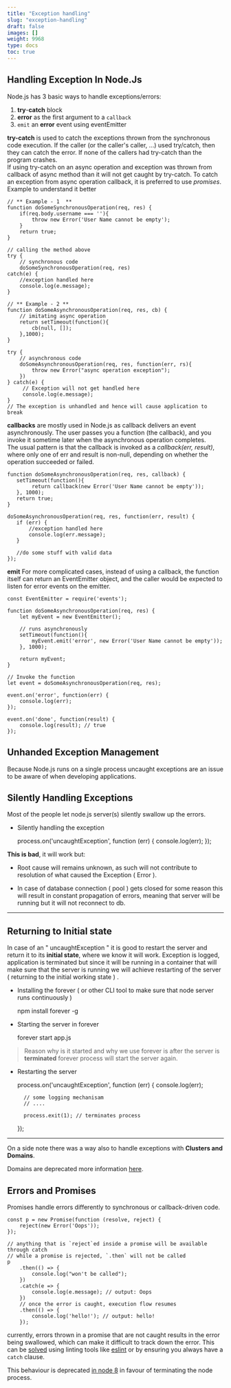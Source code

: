 ```yaml
---
title: "Exception handling"
slug: "exception-handling"
draft: false
images: []
weight: 9968
type: docs
toc: true
---
```


## Handling Exception In Node.Js
Node.js has 3 basic ways to handle exceptions/errors:

 1. **try**-**catch** block
 2. **error** as the first argument to a `callback`
 3. `emit` an **error** event using eventEmitter


**try-catch** is used to catch the exceptions thrown from the synchronous code execution. If the caller (or the caller's caller, ...) used try/catch, then they can catch the error. If none of the callers had try-catch than the program crashes.  
If using try-catch on an async operation and exception was thrown from callback of async method than it will not get caught by try-catch. To catch an exception from async operation callback, it is preferred to use *promises*.  
Example to understand it better

    // ** Example - 1  **
    function doSomeSynchronousOperation(req, res) {
        if(req.body.username === ''){
            throw new Error('User Name cannot be empty');
        }  
        return true;  
    }
    
    // calling the method above
    try {
        // synchronous code   
        doSomeSynchronousOperation(req, res)    
    catch(e) {
        //exception handled here   
        console.log(e.message);  
    } 
   
    // ** Example - 2 **
    function doSomeAsynchronousOperation(req, res, cb) {
        // imitating async operation
        return setTimeout(function(){
            cb(null, []);
        },1000);
    }
     
    try {
        // asynchronous code   
        doSomeAsynchronousOperation(req, res, function(err, rs){
            throw new Error("async operation exception");
        })   
    } catch(e) {
         // Exception will not get handled here
         console.log(e.message);  
    }
    // The exception is unhandled and hence will cause application to break


**callbacks** are mostly used in Node.js as callback delivers an event asynchronously. The user passes you a function (the callback), and you invoke it sometime later when the asynchronous operation completes.  
The usual pattern is that the callback is invoked as a *callback(err, result)*, where only one of err and result is non-null, depending on whether the operation succeeded or failed.

    function doSomeAsynchronousOperation(req, res, callback) {
       setTimeout(function(){
            return callback(new Error('User Name cannot be empty'));    
       }, 1000);  
       return true;
    }
  
    doSomeAsynchronousOperation(req, res, function(err, result) {
       if (err) {
           //exception handled here 
           console.log(err.message);
       }
       
       //do some stuff with valid data
    });

**emit** For more complicated cases, instead of using a callback, the function itself can return an EventEmitter object, and the caller would be expected to listen for error events on the emitter.

    const EventEmitter = require('events');
    
    function doSomeAsynchronousOperation(req, res) {
        let myEvent = new EventEmitter();
    
        // runs asynchronously
        setTimeout(function(){
            myEvent.emit('error', new Error('User Name cannot be empty'));
        }, 1000);
    
        return myEvent;
    }
    
    // Invoke the function
    let event = doSomeAsynchronousOperation(req, res);
    
    event.on('error', function(err) {
        console.log(err);
    });
    
    event.on('done', function(result) {
        console.log(result); // true
    });

## Unhanded Exception Management
Because Node.js runs on a single process uncaught exceptions are an issue to be aware of when developing applications.

## Silently Handling Exceptions ##

Most of the people let node.js server(s) silently swallow up the errors.

 - Silently handling the exception


    process.on('uncaughtException', function (err) {
      console.log(err);
    });

**This is bad**, it will work but:

 -    Root cause will remains unknown, as such will not contribute to resolution of what caused the Exception ( Error ).

 - In case of database connection ( pool ) gets closed for some reason this will result in constant propagation of errors, meaning that server will be running but it will not reconnect to db.


----------


## Returning to Initial state  ## 

In case of an " uncaughtException " it is good to restart the server and return it to its **initial state**, where we know it will work. Exception is logged, application is terminated but since it will be running in a container that will make sure that the server is running we will achieve restarting of the server ( returning to the initial working state ) .

- Installing the forever ( or other CLI tool to make sure that node server runs continuously )


    npm install forever -g

- Starting the server in forever


    forever start app.js

> Reason why is it started and why we use forever is after the server is
> **terminated** forever process will start the server again.

- Restarting the server


    process.on('uncaughtException', function (err) {
        console.log(err);
 
        // some logging mechanisam
        // ....        

        process.exit(1); // terminates process
    });


----------


On a side note there was a way also to handle exceptions with **Clusters and Domains**.

Domains are deprecated more information [here][1].




 


  [1]: https://nodejs.org/api/domain.html

## Errors and Promises
Promises handle errors differently to synchronous or callback-driven code.

    const p = new Promise(function (resolve, reject) {
        reject(new Error('Oops'));
    });
    
    // anything that is `reject`ed inside a promise will be available through catch
    // while a promise is rejected, `.then` will not be called
    p
        .then(() => {
            console.log("won't be called");
        })
        .catch(e => {
            console.log(e.message); // output: Oops
        })
        // once the error is caught, execution flow resumes
        .then(() => {
            console.log('hello!'); // output: hello!
        });

currently, errors thrown in a promise that are not caught results in the error being swallowed, which can make it difficult to track down the error. This can be [solved](https://www.npmjs.com/package/eslint-plugin-promise) using linting tools like [eslint](http://eslint.org/) or by ensuring you always have a `catch` clause.

This behaviour is deprecated [in node 8](https://nodejs.org/dist/latest-v8.x/docs/api/deprecations.html#deprecations_dep0018_unhandled_promise_rejections) in favour of terminating the node process.


